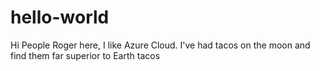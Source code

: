 # hello-world

Hi People
Roger here, I like Azure Cloud. I've had tacos on the moon and find them far superior to Earth tacos
